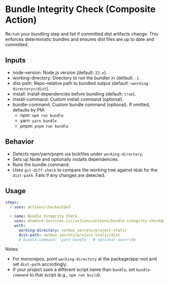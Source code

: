 # Bundle Integrity Check (Composite Action)

Re-run your bundling step and fail if committed dist artifacts change. This enforces deterministic bundles and ensures dist files are up to date and committed.

## Inputs

- node-version: Node.js version (default: `22.x`).
- working-directory: Directory to run the bundler in (default: `.`).
- dist-path: Repo-relative path to bundled output (default: `<working-directory>/dist`).
- install: Install dependencies before bundling (default: `true`).
- install-command: Custom install command (optional).
- bundle-command: Custom bundle command (optional). If omitted, defaults by PM:
  - npm: `npm run bundle`
  - yarn: `yarn bundle`
  - pnpm: `pnpm run bundle`

## Behavior

- Detects npm/yarn/pnpm via lockfiles under `working-directory`.
- Sets up Node and optionally installs dependencies.
- Runs the bundle command.
- Uses `git-diff-check` to compare the working tree against `HEAD` for the `dist-path`. Fails if any changes are detected.

## Usage

```yaml
steps:
  - uses: actions/checkout@v5

  - name: Bundle Integrity Check
    uses: Onemind-Services-LLC/actions/actions/bundle-integrity-check@master
    with:
      working-directory: netbox_secrets/project-static
      dist-path: netbox_secrets/project-static/dist
      # bundle-command: 'yarn bundle'  # optional override
```

Notes:
- For monorepos, point `working-directory` at the package/app root and set `dist-path` accordingly.
- If your project uses a different script name than `bundle`, set `bundle-command` to that script (e.g., `npm run build`).

